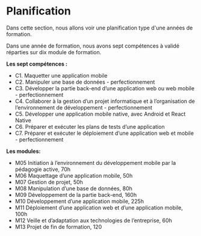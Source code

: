 
# Planification 

Dans cette section, nous allons voir une planification type d'une années de formation.

Dans une année de formation, nous avons sept compétences à validé réparties sur dix module de formation.

**Les sept compétences :**

-  C1. Maquetter une application mobile
-  C2. Manipuler une base de données - perfectionnement
-  C3. Développer la partie back-end d’une application web ou web mobile - perfectionnement
-  C4. Collaborer à la gestion d’un projet informatique et à l’organisation de l’environnement de développement - perfectionnement
-  C5. Développer une application mobile native, avec Android et React Native
-  C6. Préparer et exécuter les plans de tests d’une application
-  C7. Préparer et exécuter le déploiement d’une application web et mobile - perfectionnement

**Les modules:**

- M05	Initiation à l’environnement du développement mobile par la pédagogie active, 70h
- M06	Maquettage d’une application mobile,	50h
- M07	Gestion de projet,	50h
- M08	Manipulation d’une base de données,			80h
- M09	Développement de la partie back-end,	160h
- M10	Développement d’une application mobile,	225h
- M11	Déploiement d’une application web et d’une application mobile,	100h
- M12	Veille et d’adaptation aux technologies de l’entreprise,	60h
- M13	Projet de fin de formation,	120